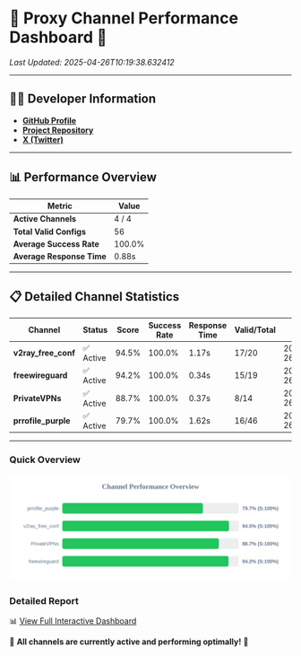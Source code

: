 # 🌟 Proxy Channel Performance Dashboard 🌟

_Last Updated: 2025-04-26T10:19:38.632412_

---

## 👩‍💻 Developer Information

- **[GitHub Profile](https://github.com/4n0nymou3)**  
- **[Project Repository](https://github.com/4n0nymou3/multi-proxy-config-fetcher)**  
- **[X (Twitter)](https://x.com/4n0nymou3)**  

---

## 📊 Performance Overview

| Metric                | Value       |
|-----------------------|-------------|
| **Active Channels**   | 4 / 4       |
| **Total Valid Configs** | 56          |
| **Average Success Rate** | 100.0%      |
| **Average Response Time** | 0.88s       |

---

## 📋 Detailed Channel Statistics

| Channel          | Status     | Score  | Success Rate | Response Time | Valid/Total | Last Success               |
|------------------|------------|--------|--------------|---------------|-------------|----------------------------|
| **v2ray_free_conf**  | ✅ Active  | 94.5%  | 100.0% | 1.17s         | 17/20       | 2025-04-26T10:19:37.856085 |
| **freewireguard**  | ✅ Active  | 94.2%  | 100.0% | 0.34s         | 15/19       | 2025-04-26T10:19:38.630963 |
| **PrivateVPNs**  | ✅ Active  | 88.7%  | 100.0% | 0.37s         | 8/14       | 2025-04-26T10:19:38.262134 |
| **prrofile_purple**  | ✅ Active  | 79.7%  | 100.0% | 1.62s         | 16/46       | 2025-04-26T10:19:36.641142 |

---

### Quick Overview
<div align="center">
  <a href="https://raw.githubusercontent.com/nullluser/NullRepo/refs/heads/main/assets/channel_stats_chart.svg">
    <img src="https://raw.githubusercontent.com/nullluser/NullRepo/refs/heads/main/assets/channel_stats_chart.svg" alt="Source Performance Statistics" width="800">
  </a>
</div>

### Detailed Report
📊 [View Full Interactive Dashboard](https://htmlpreview.github.io/?https://github.com/nullluser/NullRepo/blob/main/assets/performance_report.html)

🎉 **All channels are currently active and performing optimally!** 🎉
